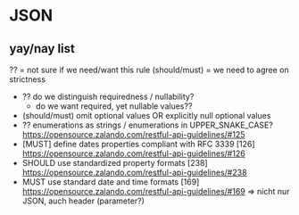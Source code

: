 # JSON

## yay/nay list

?? = not sure if we need/want this rule
(should/must) = we need to agree on strictness

- ?? do we distinguish requiredness / nullability?
  - do we want required, yet nullable values??
- (should/must) omit optional values OR explicitly null optional values
- ?? enumerations as strings / enumerations in UPPER_SNAKE_CASE? <https://opensource.zalando.com/restful-api-guidelines/#125>
- [MUST] define dates properties compliant with RFC 3339 [126] <https://opensource.zalando.com/restful-api-guidelines/#126>
- SHOULD use standardized property formats [238] <https://opensource.zalando.com/restful-api-guidelines/#238>
- MUST use standard date and time formats [169] <https://opensource.zalando.com/restful-api-guidelines/#169> => nicht nur JSON, auch header (parameter?)

